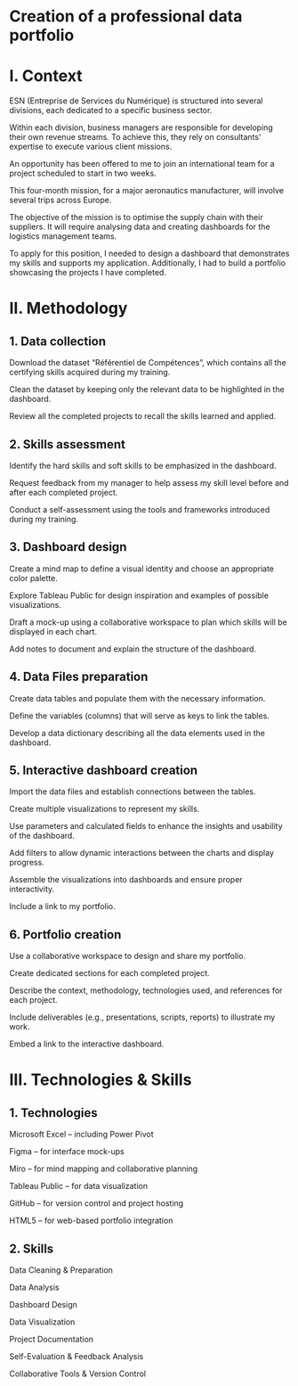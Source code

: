 # Creation of a professional data portfolio
# I. Context
ESN (Entreprise de Services du Numérique) is structured into several divisions, each dedicated to a specific business sector.

Within each division, business managers are responsible for developing their own revenue streams. To achieve this, they rely on consultants' expertise to execute various client missions.

An opportunity has been offered to me to join an international team for a project scheduled to start in two weeks.

This four-month mission, for a major aeronautics manufacturer, will involve several trips across Europe.

The objective of the mission is to optimise the supply chain with their suppliers. It will require analysing data and creating dashboards for the logistics management teams.

To apply for this position, I needed to design a dashboard that demonstrates my skills and supports my application. Additionally, I had to build a portfolio showcasing the projects I have completed.

# II. Methodology
## 1. Data collection
Download the dataset “Référentiel de Compétences”, which contains all the certifying skills acquired during my training.

Clean the dataset by keeping only the relevant data to be highlighted in the dashboard.

Review all the completed projects to recall the skills learned and applied.

## 2. Skills assessment
Identify the hard skills and soft skills to be emphasized in the dashboard.

Request feedback from my manager to help assess my skill level before and after each completed project.

Conduct a self-assessment using the tools and frameworks introduced during my training.

## 3. Dashboard design
Create a mind map to define a visual identity and choose an appropriate color palette.

Explore Tableau Public for design inspiration and examples of possible visualizations.

Draft a mock-up using a collaborative workspace to plan which skills will be displayed in each chart.

Add notes to document and explain the structure of the dashboard.

## 4. Data Files preparation
Create data tables and populate them with the necessary information.

Define the variables (columns) that will serve as keys to link the tables.

Develop a data dictionary describing all the data elements used in the dashboard.

## 5. Interactive dashboard creation
Import the data files and establish connections between the tables.

Create multiple visualizations to represent my skills.

Use parameters and calculated fields to enhance the insights and usability of the dashboard.

Add filters to allow dynamic interactions between the charts and display progress.

Assemble the visualizations into dashboards and ensure proper interactivity.

Include a link to my portfolio.

## 6. Portfolio creation
Use a collaborative workspace to design and share my portfolio.

Create dedicated sections for each completed project.

Describe the context, methodology, technologies used, and references for each project.

Include deliverables (e.g., presentations, scripts, reports) to illustrate my work.

Embed a link to the interactive dashboard.

# III. Technologies & Skills
## 1. Technologies
Microsoft Excel – including Power Pivot

Figma – for interface mock-ups

Miro – for mind mapping and collaborative planning

Tableau Public – for data visualization

GitHub – for version control and project hosting

HTML5 – for web-based portfolio integration

## 2. Skills
Data Cleaning & Preparation

Data Analysis

Dashboard Design

Data Visualization

Project Documentation

Self-Evaluation & Feedback Analysis

Collaborative Tools & Version Control
